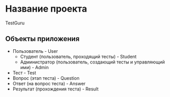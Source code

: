 # Название проекта

TestGuru

## Объекты приложения

- Пользователь - User
  - Студент (пользователь, проходящий тесты) - Student
  - Администратор (пользователь, создающий тесты и управляющий ими) - Admin
- Тест - Test
- Вопрос (этап теста) - Question
- Ответ (на вопрос теста) - Answer
- Результат (прохождения теста) - Result
